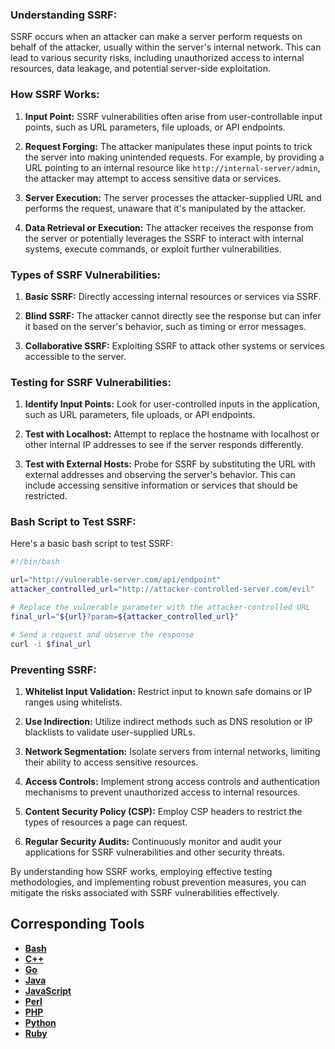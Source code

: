### Understanding SSRF:

SSRF occurs when an attacker can make a server perform requests on behalf of the attacker, usually within the server's internal network. This can lead to various security risks, including unauthorized access to internal resources, data leakage, and potential server-side exploitation.

### How SSRF Works:

1. **Input Point:** SSRF vulnerabilities often arise from user-controllable input points, such as URL parameters, file uploads, or API endpoints.
  
2. **Request Forging:** The attacker manipulates these input points to trick the server into making unintended requests. For example, by providing a URL pointing to an internal resource like `http://internal-server/admin`, the attacker may attempt to access sensitive data or services.

3. **Server Execution:** The server processes the attacker-supplied URL and performs the request, unaware that it's manipulated by the attacker.

4. **Data Retrieval or Execution:** The attacker receives the response from the server or potentially leverages the SSRF to interact with internal systems, execute commands, or exploit further vulnerabilities.

### Types of SSRF Vulnerabilities:

1. **Basic SSRF:** Directly accessing internal resources or services via SSRF.
   
2. **Blind SSRF:** The attacker cannot directly see the response but can infer it based on the server's behavior, such as timing or error messages.

3. **Collaborative SSRF:** Exploiting SSRF to attack other systems or services accessible to the server.

### Testing for SSRF Vulnerabilities:

1. **Identify Input Points:** Look for user-controlled inputs in the application, such as URL parameters, file uploads, or API endpoints.

2. **Test with Localhost:** Attempt to replace the hostname with localhost or other internal IP addresses to see if the server responds differently.

3. **Test with External Hosts:** Probe for SSRF by substituting the URL with external addresses and observing the server's behavior. This can include accessing sensitive information or services that should be restricted.

### Bash Script to Test SSRF:

Here's a basic bash script to test SSRF:

```bash
#!/bin/bash

url="http://vulnerable-server.com/api/endpoint"
attacker_controlled_url="http://attacker-controlled-server.com/evil"

# Replace the vulnerable parameter with the attacker-controlled URL
final_url="${url}?param=${attacker_controlled_url}"

# Send a request and observe the response
curl -i $final_url
```

### Preventing SSRF:

1. **Whitelist Input Validation:** Restrict input to known safe domains or IP ranges using whitelists.

2. **Use Indirection:** Utilize indirect methods such as DNS resolution or IP blacklists to validate user-supplied URLs.

3. **Network Segmentation:** Isolate servers from internal networks, limiting their ability to access sensitive resources.

4. **Access Controls:** Implement strong access controls and authentication mechanisms to prevent unauthorized access to internal resources.

5. **Content Security Policy (CSP):** Employ CSP headers to restrict the types of resources a page can request.

6. **Regular Security Audits:** Continuously monitor and audit your applications for SSRF vulnerabilities and other security threats.

By understanding how SSRF works, employing effective testing methodologies, and implementing robust prevention measures, you can mitigate the risks associated with SSRF vulnerabilities effectively.

## Corresponding Tools

- [**Bash**](https://github.com/saidehossain/Hacking_Tools/blob/main/hacking_with_bash/ssrf.sh)
- [**C++**](https://github.com/saidehossain/Hacking_Tools/blob/main/hacking_with_c%2B%2B/ssrf.cpp)
- [**Go**](https://github.com/saidehossain/Hacking_Tools/blob/main/hacking_with_go/ssrf.go)
- [**Java**](https://github.com/saidehossain/Hacking_Tools/blob/main/hacking_with_java/SSRFTester.java)
- [**JavaScript**](https://github.com/saidehossain/Hacking_Tools/blob/main/hacking_with_javascript/ssrf.js)
- [**Perl**](https://github.com/saidehossain/Hacking_Tools/blob/main/hacking_with_perl/ssrf.pl)
- [**PHP**](https://github.com/saidehossain/Hacking_Tools/blob/main/hacking_with_php/ssrf.php)
- [**Python**](https://github.com/saidehossain/Hacking_Tools/blob/main/hacking_with_python/ssrf.py)
- [**Ruby**](https://github.com/saidehossain/Hacking_Tools/blob/main/hacking_with_ruby/ssrf.rb)
